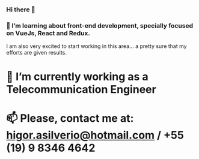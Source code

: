### Hi there 👋


### 🌱 I’m learning about front-end development, specially focused on VueJs, React and Redux. 
I am also very excited to start working in this area... a pretty sure that my efforts are given results.

# 🔭 I’m currently working as a Telecommunication Engineer

# 📫 Please, contact me at: higor.asilverio@hotmail.com / +55 (19) 9 8346 4642
